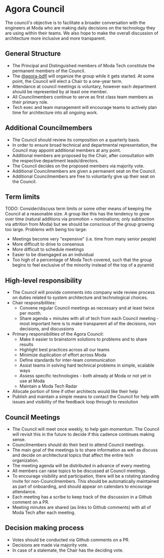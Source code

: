 # Agora Council

The council's objective is to facilitate a broader conversation with the engineers at Moda who are making daily decisions on the technology they are using within their teams. We also hope to make the overall discussion of architecture more inclusive and more transparent.


## General Structure

* The Principal and Distinguished members of Moda Tech constitute the permanent members of the Council.
* The [@agora-bdfl](BDFL) will organize the group while it gets started. At some point, the Council will elect a Chair to a one-year term.
* Attendance at council meetings is voluntary, however each department should be represented by at least one member.
* All Councilmembers continue to serve as first class team members as their primary role.
* Tech exec and team management will encourage teams to actively plan time for architecture into all ongoing work.


## Additional Councilmembers

* The Council should review its composition on a quarterly basis.
* In order to ensure broad technical and departmental representation, the Council may appoint additional members at any point.
* Additional members are proposed by the Chair, after consultation with the respective department leads/directors.
* The Council decides on the proposed members via majority vote.
* Additional Councilmembers are given a permanent seat on the Council.
* Additional Councilmembers are free to voluntarily give up their seat on the Council.


## Term limits

TODO: Consider/discuss term limits or some other means of keeping the Council at a reasonable size. A group like this has the tendency to grow over time (natural additions via promotion + nominations; only subtraction via attrition from Moda) but we should be conscious of the group growing too large. Problems with being too large:

* Meetings become very "expensive" (i.e. time from many senior people)
* More difficult to drive to consensus
* More difficult to schedule meetings
* Easier to be disengaged as an individual
* Too high of a percentage of Moda Tech covered, such that the group begins to feel exclusive of the minority instead of the top of a pyramid


## High-level responsibility

* The Council will provide comments into company wide review process on duties related to system architecture and technological choices.
* Chair responsibilities:
	* Convene regular Council meetings as necessary and at least twice per month.
	* Share agenda + minutes with all of tech from each Council meeting - most important here is to make transparent all of the decisions, non decisions, and discussions
* Primary responsibilities of the Agora Council:
	* Make it easier to brainstorm solutions to problems and to share results
	* Highlight best practices across all our teams
	* Minimize duplication of effort across Moda
	* Define standards for inter-team communication
	* Assist teams in solving hard technical problems in simple, scalable ways
	* Assess specific technologies - both already at Moda or not yet in use at Moda
	* Maintain a Moda Tech Radar
* Allocate portion of time if other architects would like their help
* Publish and maintain a simple means to contact the Council for help with issues and visibility of the feedback loop through to resolution


## Council Meetings

* The Council will meet once weekly, to help gain momentum. The Council will revisit this in the future to decide if this cadence continues making sense.
* Councilmembers should do their best to attend Council meetings.
* The main goal of the meetings is to share information as well as discuss and decide on architectural topics that affect the entire tech organization.
* The meeting agenda will be distributed in advance of every meeting.
* All members can raise topics to be discussed at Council meetings.
* To encourage visibility and participation, there will be a rotating standing invite for non-Councilmembers. This should be automatically maintained as part of onboarding, and should appear on calendars to encourage attendance.
* Each meeting has a scribe to keep track of the discussion in a Github comment on a PR.
* Meeting minutes are shared (as links to Github comments) with all of Moda Tech after each meeting.


## Decision making process

* Votes should be conducted via Github comments on a PR.
* Decisions are made via majority vote.
* In case of a stalemate, the Chair has the deciding vote.
